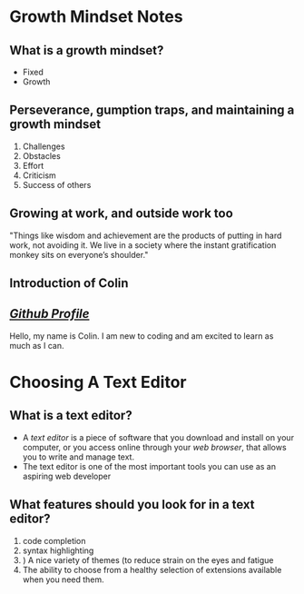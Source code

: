 # Growth Mindset Notes

## <strong>What is a growth mindset?</strong>
<ul> <li>Fixed</li> <li>Growth</li> </ul>

## <strong>Perseverance, gumption traps, and maintaining a growth mindset</strong>
<ol> <li>Challenges</li> <li>Obstacles</li> <li>Effort</li> <li>Criticism</li> <li>Success of others</li> </ol>

## <strong>Growing at work, and outside work too</strong>
<p>"Things like wisdom and achievement are the products of putting in hard work, not avoiding it. We live in a society where the instant gratification monkey sits on everyone’s shoulder."</p>

## <strong>Introduction of Colin</strong>

## <em>[Github Profile](https://github.com/cjornes)</em>

<p>Hello, my name is Colin. I am new to coding and am excited to learn as much as I can.</p>

# Choosing A Text Editor

## What is a text editor?
<ul> <li> A <em>text editor</em> is a piece of software that you download and install on
   your computer, or you access online through your <em>web browser</em>, that
   allows you to write and manage text.</li> <li> The text editor is one of the most
   important tools you can use as an aspiring web developer </li> </ul>

## What features should you look for in a text editor?
<ol> <li> code completion </li> <li> syntax
highlighting </li> <li> ) A nice variety of themes (to reduce strain on the eyes and
   fatigue </li> <li> The ability to choose from a healthy selection of
extensions available when you need them. </li> </ol> 
